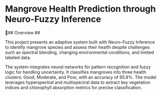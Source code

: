 # Mangrove Health Prediction through Neuro-Fuzzy Inference #

📌## Overview ##

This project presents an adaptive system built with Neuro-Fuzzy Inference to identify mangrove species and assess their health despite challenges such as spectral blending, changing environmental conditions, and limited labeled data.

The system integrates neural networks for pattern recognition and fuzzy logic for handling uncertainty. It classifies mangroves into three health clusters: Good, Moderate, and Poor, with an accuracy of 95.8%. The model leverages hyperspectral and multispectral data to extract key vegetation indices and chlorophyll absorption metrics for precise classification.

